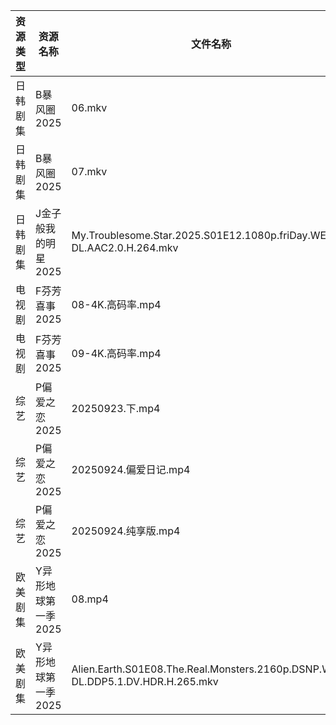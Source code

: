 | 资源类型 | 资源名称         | 文件名称                                                                           | 分享链接                                | 更新时间                |
| ---- | ------------ | ------------------------------------------------------------------------------ | ----------------------------------- | ------------------- |
| 日韩剧集 | B暴风圈2025     | 06.mkv                                                                         | https://pan.quark.cn/s/c0a81a60d31f | 2025-09-24 16:13:36 |
| 日韩剧集 | B暴风圈2025     | 07.mkv                                                                         | https://pan.quark.cn/s/c0a81a60d31f | 2025-09-24 16:13:39 |
| 日韩剧集 | J金子般我的明星2025 | My.Troublesome.Star.2025.S01E12.1080p.friDay.WEB-DL.AAC2.0.H.264.mkv           | https://pan.quark.cn/s/10be8bbe13e5 | 2025-09-24 10:16:38 |
| 电视剧  | F芬芳喜事2025    | 08-4K.高码率.mp4                                                                  | https://pan.quark.cn/s/efd7bba67b01 | 2025-09-24 16:14:58 |
| 电视剧  | F芬芳喜事2025    | 09-4K.高码率.mp4                                                                  | https://pan.quark.cn/s/efd7bba67b01 | 2025-09-24 16:15:02 |
| 综艺   | P偏爱之恋2025    | 20250923.下.mp4                                                                 | https://pan.quark.cn/s/2023e0def11e | 2025-09-24 10:28:12 |
| 综艺   | P偏爱之恋2025    | 20250924.偏爱日记.mp4                                                              | https://pan.quark.cn/s/2023e0def11e | 2025-09-24 10:28:08 |
| 综艺   | P偏爱之恋2025    | 20250924.纯享版.mp4                                                               | https://pan.quark.cn/s/2023e0def11e | 2025-09-24 10:28:04 |
| 欧美剧集 | Y异形地球第一季2025 | 08.mp4                                                                         | https://pan.quark.cn/s/414812145daa | 2025-09-24 10:23:13 |
| 欧美剧集 | Y异形地球第一季2025 | Alien.Earth.S01E08.The.Real.Monsters.2160p.DSNP.WEB-DL.DDP5.1.DV.HDR.H.265.mkv | https://pan.quark.cn/s/414812145daa | 2025-09-24 10:23:16 |
